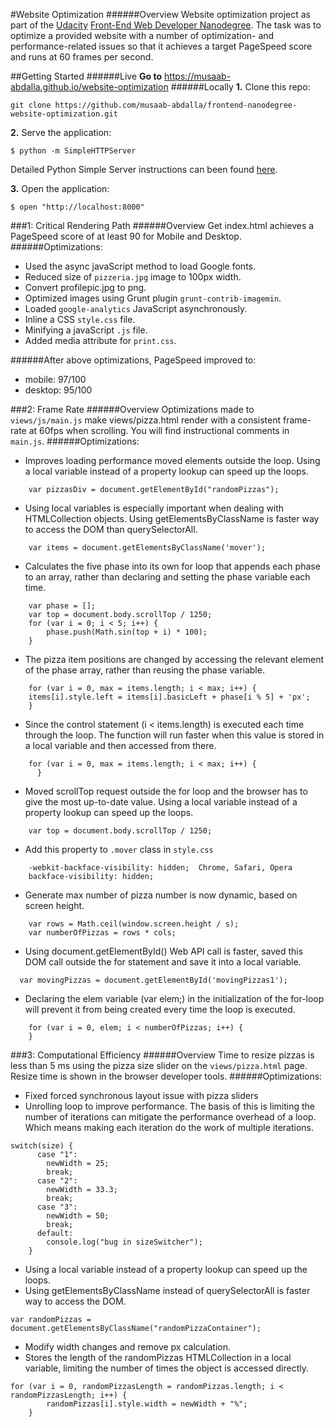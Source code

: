 #Website Optimization
######Overview
Website optimization project as part of the [Udacity](https://udacity.com) [Front-End Web Developer Nanodegree](https://classroom.udacity.com/nanodegrees/nd001). The task was to optimize a provided website with a number of optimization- and performance-related issues so that it achieves a target PageSpeed score and runs at 60 frames per second.

##Getting Started
######Live
**Go to** https://musaab-abdalla.github.io/website-optimization
######Locally
**1.** Clone this repo:
```
git clone https://github.com/musaab-abdalla/frontend-nanodegree-website-optimization.git
```
**2.** Serve the application:
```
$ python -m SimpleHTTPServer
```
Detailed Python Simple Server instructions can been found [here](https://docs.python.org/2/library/basehttpserver.html).

**3.** Open the application:
```
$ open "http://localhost:8000"
```
###1: Critical Rendering Path
######Overview
Get index.html achieves a PageSpeed score of at least 90 for Mobile and Desktop.
######Optimizations:
* Used the async javaScript method to load Google fonts.
* Reduced size of `pizzeria.jpg` image to 100px width.
* Convert profilepic.jpg to png.
* Optimized images using Grunt plugin `grunt-contrib-imagemin`.
* Loaded `google-analytics` JavaScript asynchronously.
* Inline a CSS `style.css` file.
* Minifying a javaScript `.js` file.
* Added media attribute for `print.css`.

######After above optimizations, PageSpeed improved to:
* mobile: 97/100
* desktop: 95/100

###2: Frame Rate
######Overview
Optimizations made to `views/js/main.js` make views/pizza.html render with a consistent frame-rate at 60fps when scrolling. You will find instructional comments in `main.js`.
######Optimizations:
* Improves loading performance moved elements outside the loop. Using a local variable instead of a property lookup can speed up the loops.
```
    var pizzasDiv = document.getElementById("randomPizzas");
```
* Using local variables is especially important when dealing with HTMLCollection objects. Using getElementsByClassName is faster way to access the DOM than querySelectorAll.
```
    var items = document.getElementsByClassName('mover');
```
* Calculates the five phase into its own for loop that appends each phase to an array, rather than declaring and setting the phase variable each time.
```
    var phase = [];
    var top = document.body.scrollTop / 1250;
    for (var i = 0; i < 5; i++) {
        phase.push(Math.sin(top + i) * 100);
    }
```
* The pizza item positions are changed by accessing the relevant element of the phase array, rather than reusing the phase variable.
```
    for (var i = 0, max = items.length; i < max; i++) {
    items[i].style.left = items[i].basicLeft + phase[i % 5] + 'px';
    }
```
* Since the control statement (i < items.length) is executed each time through the loop. The function will run faster when this value is stored in a local variable and then accessed from there.
```
    for (var i = 0, max = items.length; i < max; i++) {
      }
```
* Moved scrollTop request outside the for loop and the browser has to give the most up-to-date value. Using a local variable instead of a property lookup can speed up the loops.
```
    var top = document.body.scrollTop / 1250;
```
* Add this property to `.mover` class in `style.css`
```
    -webkit-backface-visibility: hidden;  Chrome, Safari, Opera
    backface-visibility: hidden;
  ```
* Generate max number of pizza number is now dynamic, based on screen height.
```
    var rows = Math.ceil(window.screen.height / s);
    var numberOfPizzas = rows * cols;
  ```
* Using document.getElementById() Web API call is faster, saved this DOM call outside the for statement and save it into a local variable.
```
  var movingPizzas = document.getElementById('movingPizzas1');
  ```
* Declaring the elem variable (var elem;) in the initialization of the for-loop will prevent it from being created every time the loop is executed.
```
    for (var i = 0, elem; i < numberOfPizzas; i++) {
    }
```

###3: Computational Efficiency
######Overview
Time to resize pizzas is less than 5 ms using the pizza size slider on the `views/pizza.html` page. Resize time is shown in the browser developer tools.
######Optimizations:
* Fixed forced synchronous layout issue with pizza sliders
* Unrolling loop to improve performance. The basis of this is limiting the number of iterations can mitigate the performance overhead of a loop. Which means making each iteration do the work of multiple iterations.
```
switch(size) {
      case "1":
        newWidth = 25;
        break;
      case "2":
        newWidth = 33.3;
        break;
      case "3":
        newWidth = 50;
        break;
      default:
        console.log("bug in sizeSwitcher");
    }
```
* Using a local variable instead of a property lookup can speed up the loops.
* Using getElementsByClassName instead of querySelectorAll is faster way to access the DOM.
```
var randomPizzas = document.getElementsByClassName("randomPizzaContainer");
```
* Modify width changes and remove px calculation.
* Stores the length of the randomPizzas HTMLCollection in a local variable, limiting the number of times the object is accessed directly.
```
for (var i = 0, randomPizzasLength = randomPizzas.length; i < randomPizzasLength; i++) {
        randomPizzas[i].style.width = newWidth + "%";
    }
  ```

